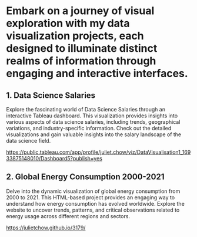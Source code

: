 # Embark on a journey of visual exploration with my data visualization projects, each designed to illuminate distinct realms of information through engaging and interactive interfaces.

## 1. Data Science Salaries
Explore the fascinating world of Data Science Salaries through an interactive Tableau dashboard. This visualization provides insights into various aspects of data science salaries, including 
trends, geographical variations, and industry-specific information. Check out the detailed visualizations and gain valuable insights into the salary landscape of the data science field.

https://public.tableau.com/app/profile/juliet.chow/viz/DataVisualisation1_16933875148010/Dashboard5?publish=yes

## 2. Global Energy Consumption 2000-2021
Delve into the dynamic visualization of global energy consumption from 2000 to 2021. This HTML-based project provides an engaging way to understand how energy consumption has evolved 
worldwide. Explore the website to uncover trends, patterns, and critical observations related to energy usage across different regions and sectors.

https://julietchow.github.io/3179/
